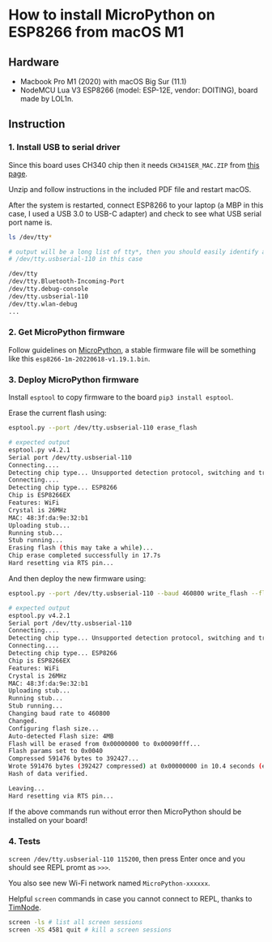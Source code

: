 # How to install MicroPython on ESP8266 from macOS M1

## Hardware

- Macbook Pro M1 (2020) with macOS Big Sur (11.1)
- NodeMCU Lua V3 ESP8266 (model: ESP-12E, vendor: DOITING), board made by LOL1n.

## Instruction

### 1. Install USB to serial driver

Since this board uses CH340 chip then it needs `CH341SER_MAC.ZIP` from [this page](http://www.wch-ic.com/downloads/CH341SER_MAC_ZIP.html).

Unzip and follow instructions in the included PDF file and restart macOS.

After the system is restarted, connect ESP8266 to your laptop (a MBP in this case, I used a USB 3.0 to USB-C adapter) and check to see what USB serial port name is.

```bash
ls /dev/tty*

# output will be a long list of tty*, then you should easily identify a USB serial port by its unique name,
# /dev/tty.usbserial-110 in this case

/dev/tty
/dev/tty.Bluetooth-Incoming-Port
/dev/tty.debug-console
/dev/tty.usbserial-110
/dev/tty.wlan-debug
...
```

### 2. Get MicroPython firmware

Follow guidelines on [MicroPython](https://docs.micropython.org/en/latest/esp8266/tutorial/intro.html#getting-the-firmware), a stable firmware file will be something like this `esp8266-1m-20220618-v1.19.1.bin`.

### 3. Deploy MicroPython firmware

Install `esptool` to copy firmware to the board `pip3 install esptool`.

Erase the current flash using:

```bash
esptool.py --port /dev/tty.usbserial-110 erase_flash

# expected output
esptool.py v4.2.1
Serial port /dev/tty.usbserial-110
Connecting....
Detecting chip type... Unsupported detection protocol, switching and trying again...
Connecting....
Detecting chip type... ESP8266
Chip is ESP8266EX
Features: WiFi
Crystal is 26MHz
MAC: 48:3f:da:9e:32:b1
Uploading stub...
Running stub...
Stub running...
Erasing flash (this may take a while)...
Chip erase completed successfully in 17.7s
Hard resetting via RTS pin...
```

And then deploy the new firmware using:

```bash
esptool.py --port /dev/tty.usbserial-110 --baud 460800 write_flash --flash_size=detect 0 esp8266-1m-20220618-v1.19.1.bin

# expected output
esptool.py v4.2.1
Serial port /dev/tty.usbserial-110
Connecting....
Detecting chip type... Unsupported detection protocol, switching and trying again...
Connecting....
Detecting chip type... ESP8266
Chip is ESP8266EX
Features: WiFi
Crystal is 26MHz
MAC: 48:3f:da:9e:32:b1
Uploading stub...
Running stub...
Stub running...
Changing baud rate to 460800
Changed.
Configuring flash size...
Auto-detected Flash size: 4MB
Flash will be erased from 0x00000000 to 0x00090fff...
Flash params set to 0x0040
Compressed 591476 bytes to 392427...
Wrote 591476 bytes (392427 compressed) at 0x00000000 in 10.4 seconds (effective 456.5 kbit/s)...
Hash of data verified.

Leaving...
Hard resetting via RTS pin...
```

If the above commands run without error then MicroPython should be installed on your board!

### 4. Tests

`screen /dev/tty.usbserial-110 115200`, then press Enter once and you should see REPL promt as `>>>`.

You also see new Wi-Fi network named `MicroPython-xxxxxx`.

Helpful `screen` commands in case you cannot connect to REPL, thanks to [TimNode](https://superuser.com/a/1345071/149213).

```bash
screen -ls # list all screen sessions
screen -XS 4581 quit # kill a screen sessions
```
